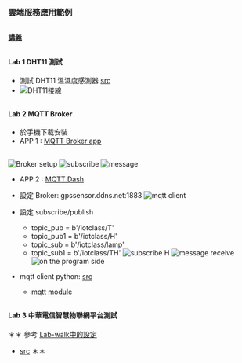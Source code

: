 ### 雲端服務應用範例
##
#### [講義](https://github.com/jumbokh/esp32-class/blob/master/Lab-Cloud/MQTT.pptx)
##
#### Lab 1 DHT11 測試
* 測試 DHT11 溫濕度感測器 [src](https://github.com/jumbokh/esp32-class/blob/master/Lab-Cloud/dhttest.py)
* ![DHT11接線](https://github.com/jumbokh/esp32-class/blob/master/images/dht11-esp32.jpg)
##
#### Lab 2 MQTT Broker
* 於手機下載安裝 
* APP 1 : [MQTT Broker app](https://play.google.com/store/apps/details?id=server.com.mqtt)
##
![Broker setup](https://github.com/jumbokh/esp32-class/blob/master/Lab-Cloud/13440101835269.jpg)
![subscribe](https://github.com/jumbokh/esp32-class/blob/master/Lab-Cloud/13440101807799.jpg)
![message](https://github.com/jumbokh/esp32-class/blob/master/Lab-Cloud/13440101784616.jpg)
* APP 2 : [MQTT Dash](https://play.google.com/store/apps/details?id=net.routix.mqttdash)
* 設定 Broker: gpssensor.ddns.net:1883
![mqtt client](https://github.com/jumbokh/esp32-class/blob/master/Lab-Cloud/conn-broker.jpg)

* 設定 subscribe/publish
    * topic_pub = b'/iotclass/T'
    * topic_pub1 = b'/iotclass/H'
    * topic_sub = b'/iotclass/lamp'
    * topic_sub1 = b'/iotclass/TH'
![subscribe H](https://github.com/jumbokh/esp32-class/blob/master/Lab-Cloud/Topic-H.jpg)
![message receive](https://github.com/jumbokh/esp32-class/blob/master/Lab-Cloud/Topic-receive.jpg)
![on the program side](https://github.com/jumbokh/esp32-class/blob/master/Lab-Cloud/mqttrun.png)
* mqtt client python: [src](https://github.com/jumbokh/esp32-class/blob/master/Lab-Cloud/Lab-MQTT-DHT.py)
    * [mqtt module](https://github.com/jumbokh/esp32-class/blob/master/Lab-Cloud/umqttsimple.py)
 ##
 #### Lab 3 中華電信智慧物聯網平台測試
 ＊＊ 參考 [Lab-walk中的設定](https://github.com/jumbokh/esp32-class/blob/master/Lab-walk/README.md)
 * [src](https://github.com/jumbokh/esp32-class/blob/master/Lab-Cloud/CHT-iotmqtt.py)
 ＊＊ 
